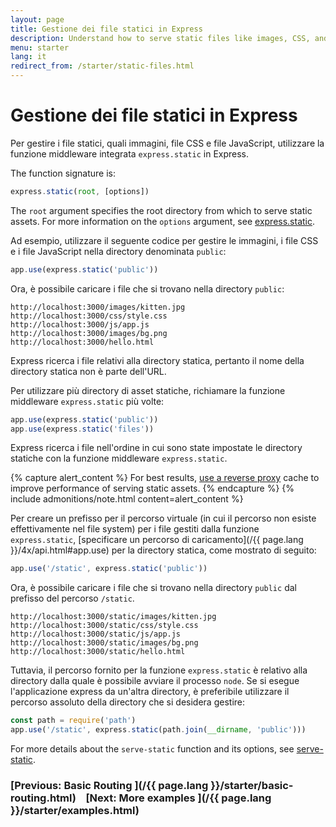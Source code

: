 ```yaml
---
layout: page
title: Gestione dei file statici in Express
description: Understand how to serve static files like images, CSS, and JavaScript in Express.js applications using the built-in 'static' middleware.
menu: starter
lang: it
redirect_from: /starter/static-files.html
---
```


# Gestione dei file statici in Express

Per gestire i file statici, quali immagini, file CSS e file JavaScript, utilizzare la funzione middleware integrata `express.static` in Express.

The function signature is:

```js
express.static(root, [options])
```

The `root` argument specifies the root directory from which to serve static assets.
For more information on the `options` argument, see [express.static](/{{page.lang}}/4x/api.html#express.static).

Ad esempio, utilizzare il seguente codice per gestire le immagini, i file CSS e i file JavaScript nella directory denominata `public`:

```js
app.use(express.static('public'))
```

Ora, è possibile caricare i file che si trovano nella directory `public`:

```text
http://localhost:3000/images/kitten.jpg
http://localhost:3000/css/style.css
http://localhost:3000/js/app.js
http://localhost:3000/images/bg.png
http://localhost:3000/hello.html
```

<div class="doc-box doc-info">
Express ricerca i file relativi alla directory statica, pertanto il nome della directory statica non è parte dell'URL.
</div>

Per utilizzare più directory di asset statiche, richiamare la funzione middleware `express.static` più volte:

```js
app.use(express.static('public'))
app.use(express.static('files'))
```

Express ricerca i file nell'ordine in cui sono state impostate le directory statiche con la funzione middleware `express.static`.

{% capture alert_content %}
For best results, [use a reverse proxy](/{{page.lang}}/advanced/best-practice-performance.html#use-a-reverse-proxy) cache to improve performance of serving static assets.
{% endcapture %}
{% include admonitions/note.html content=alert_content %}

Per creare un prefisso per il percorso virtuale (in cui il percorso non esiste effettivamente nel file system) per i file gestiti dalla funzione `express.static`, [specificare un percorso di caricamento](/{{ page.lang }}/4x/api.html#app.use) per la directory statica, come mostrato di seguito:

```js
app.use('/static', express.static('public'))
```

Ora, è possibile caricare i file che si trovano nella directory `public` dal prefisso del percorso `/static`.

```text
http://localhost:3000/static/images/kitten.jpg
http://localhost:3000/static/css/style.css
http://localhost:3000/static/js/app.js
http://localhost:3000/static/images/bg.png
http://localhost:3000/static/hello.html
```

Tuttavia, il percorso fornito per la funzione `express.static` è relativo alla directory dalla quale è possibile avviare il processo `node`. Se si esegue l'applicazione express da un'altra directory, è preferibile utilizzare il percorso assoluto della directory che si desidera gestire:

```js
const path = require('path')
app.use('/static', express.static(path.join(__dirname, 'public')))
```

For more details about the `serve-static` function and its options, see  [serve-static](/resources/middleware/serve-static.html).

### [Previous: Basic Routing ](/{{ page.lang }}/starter/basic-routing.html)&nbsp;&nbsp;&nbsp;&nbsp;[Next: More examples ](/{{ page.lang }}/starter/examples.html)
